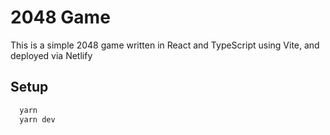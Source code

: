 # 2048 Game

This is a simple 2048 game written in React and TypeScript using Vite, and deployed via Netlify

## Setup

```bash
  yarn
  yarn dev
```
